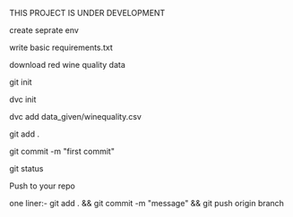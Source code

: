 THIS PROJECT IS UNDER DEVELOPMENT

create seprate env

write basic requirements.txt

download red wine quality data


git init

dvc init

dvc add data_given/winequality.csv

git add .

git commit -m "first commit"


git status

Push to your repo

one liner:- git add . && git commit -m "message" && git push origin branch